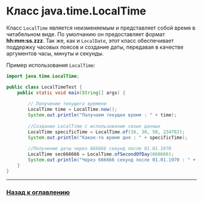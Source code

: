 # Класс java.time.LocalTime

Класс `LocalTime` является неизменяемым и представляет собой время в читабельном виде.
По умолчанию он предоставляет формат **hh:mm:ss.zzz**.
Так же, как и `LocalDate`, этот класс обеспечивает поддержку часовых поясов и создание даты,
передавая в качестве аргументов часы, минуты и секунды.

Пример использования `LocalTime`:

```java
import java.time.LocalTime;

public class LocalTimeTest {
    public static void main(String[] args) {
 
        // Получение текущего времени
        LocalTime time = LocalTime.now();
        System.out.println("Получаем текущее время : " + time);
 
        //Создание LocalTime с использование своих данных
        LocalTime specificTime = LocalTime.of(16, 30, 50, 234782);
        System.out.println("Какое-то время дня : " + specificTime);
 
        //Получение даты через 666666 секунд после 01.01.1970
        LocalTime sec666666 = LocalTime.ofSecondOfDay(666666);
        System.out.println("Через 666666 секунд после 01.01.1970 : " + sec666666);
    }
}
```

---

### [Назад к оглавлению](./README.md)